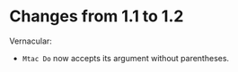 Changes from 1.1 to 1.2
=======================

Vernacular:

- `Mtac Do` now accepts its argument without parentheses.
